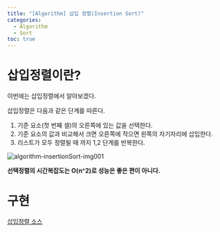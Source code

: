 ```yaml
---
title: "[Algorithm] 삽입 정렬(Insertion Sort)"
categories: 
  - Algorithm
  - Sort
toc: true
---
```


# 삽입정렬이란?

이번에는 삽입정렬에서 알아보겠다.

삽입정렬은 다음과 같은 단계를 따른다.

1. 기준 요소(첫 번째 셀)의 오른쪽에 있는 값을 선택한다.
2. 기준 요소의 값과 비교해서 크면 오른쪽에 작으면 왼쪽의 자기자리에 삽입한다.
3. 리스트가 모두 정렬될 때 까지 1,2 단계를 반복한다.

![algorithm-insertionSort-img001]({{site.url}}/assets/images/algorithm-insertionSort-img001.png)  

**선택정렬의 시간복잡도는 O(n^2)로 성능은 좋은 편이 아니다.**

# 구현

[삽입정렬 소스](https://github.com/ironring9/data_structure_by_js/blob/master/InsertionSort.js)
